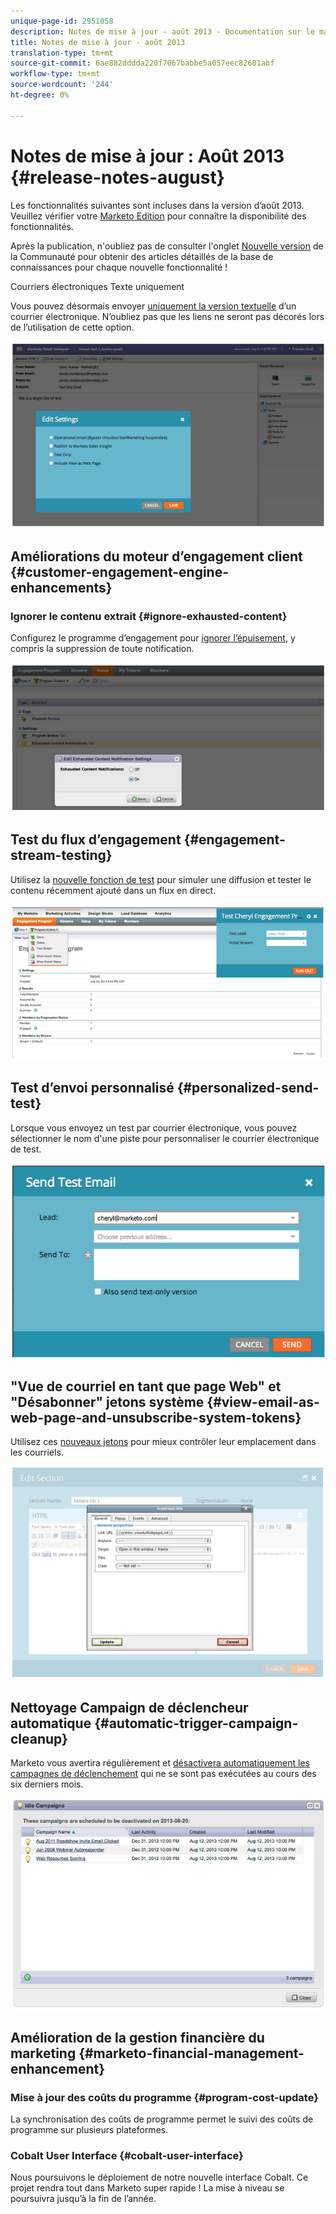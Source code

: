 ```yaml
---
unique-page-id: 2951058
description: Notes de mise à jour - août 2013 - Documentation sur le marketing - Documentation du produit
title: Notes de mise à jour - août 2013
translation-type: tm+mt
source-git-commit: 6ae882dddda220f7067babbe5a057eec82601abf
workflow-type: tm+mt
source-wordcount: '244'
ht-degree: 0%

---
```



# Notes de mise à jour : Août 2013 {#release-notes-august}

Les fonctionnalités suivantes sont incluses dans la version d’août 2013. Veuillez vérifier votre [Marketo Edition](https://docs.marketo.com/display/docs/assets/pricing-1.php) pour connaître la disponibilité des fonctionnalités.

Après la publication, n&#39;oubliez pas de consulter l&#39;onglet [Nouvelle version](release-notes-december-2013.md) de la Communauté pour obtenir des articles détaillés de la base de connaissances pour chaque nouvelle fonctionnalité !

Courriers électroniques Texte uniquement

Vous pouvez désormais envoyer [uniquement la version textuelle](../../product-docs/email-marketing/general/creating-an-email/create-a-text-only-email.md) d’un courrier électronique. N’oubliez pas que les liens ne seront pas décorés lors de l’utilisation de cette option.

![](assets/image2014-9-22-16-3a34-3a15.png)

## Améliorations du moteur d’engagement client {#customer-engagement-engine-enhancements}

### Ignorer le contenu extrait {#ignore-exhausted-content}

Configurez le programme d’engagement pour [ignorer l’épuisement](../../product-docs/email-marketing/drip-nurturing/using-engagement-programs/disable-and-enable-exhausted-content-notifications.md), y compris la suppression de toute notification.

![](assets/image2014-9-22-16-3a34-3a37.png)

## Test du flux d’engagement {#engagement-stream-testing}

Utilisez la [nouvelle fonction de test](../../product-docs/email-marketing/drip-nurturing/engagement-program-streams/test-an-engagement-stream.md) pour simuler une diffusion et tester le contenu récemment ajouté dans un flux en direct.

![](assets/image2014-9-22-16-3a34-3a56.png)

## Test d’envoi personnalisé {#personalized-send-test}

Lorsque vous envoyez un test par courrier électronique, vous pouvez sélectionner le nom d&#39;une piste pour personnaliser le courrier électronique de test.

![](assets/image2014-9-22-16-3a35-3a15.png)

## &quot;Vue de courriel en tant que page Web&quot; et &quot;Désabonner&quot; jetons système {#view-email-as-web-page-and-unsubscribe-system-tokens}

Utilisez ces [nouveaux jetons](../../product-docs/email-marketing/general/using-tokens/system-tokens-glossary.md) pour mieux contrôler leur emplacement dans les courriels.

![](assets/image2014-9-22-16-3a35-3a38.png)

## Nettoyage Campaign de déclencheur automatique {#automatic-trigger-campaign-cleanup}

Marketo vous avertira régulièrement et [désactivera automatiquement les campagnes de déclenchement](../../product-docs/core-marketo-concepts/smart-campaigns/using-smart-campaigns/automatic-trigger-campaign-cleanup.md) qui ne se sont pas exécutées au cours des six derniers mois.

![](assets/image2014-9-22-16-3a36-3a2.png)

## Amélioration de la gestion financière du marketing {#marketo-financial-management-enhancement}

### Mise à jour des coûts du programme {#program-cost-update}

La synchronisation des coûts de programme permet le suivi des coûts de programme sur plusieurs plateformes.

### Cobalt User Interface {#cobalt-user-interface}

Nous poursuivons le déploiement de notre nouvelle interface Cobalt. Ce projet rendra tout dans Marketo super rapide ! La mise à niveau se poursuivra jusqu’à la fin de l’année.
